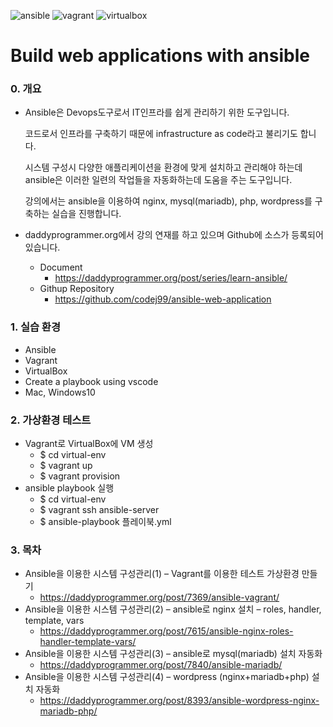 ![ansible](https://img.shields.io/badge/ansible-latest-green?logo=ansible)
![vagrant](https://img.shields.io/badge/vagrant-latest-blue?logo=vagrant)
![virtualbox](https://img.shields.io/badge/virtualbox-latest-orange.svg?logo=virtualbox)

# Build web applications with ansible

### 0. 개요
- Ansible은 Devops도구로서 IT인프라를 쉽게 관리하기 위한 도구입니다.

  코드로서 인프라를 구축하기 때문에 infrastructure as code라고 불리기도 합니다. 

  시스템 구성시 다양한 애플리케이션을 환경에 맞게 설치하고 관리해야 하는데 ansible은 이러한 일련의 작업들을 자동화하는데 도움을 주는 도구입니다.

  강의에서는 ansible을 이용하여 nginx, mysql(mariadb), php, wordpress를 구축하는 실습을 진행합니다.

- daddyprogrammer.org에서 강의 연재를 하고 있으며 Github에 소스가 등록되어 있습니다.
  - Document
    - https://daddyprogrammer.org/post/series/learn-ansible/
  - Githup Repository
    - https://github.com/codej99/ansible-web-application

### 1. 실습 환경
- Ansible
- Vagrant
- VirtualBox
- Create a playbook using vscode
- Mac, Windows10

### 2. 가상환경 테스트 
- Vagrant로 VirtualBox에 VM 생성
    - $ cd virtual-env
    - $ vagrant up
    - $ vagrant provision
- ansible playbook 실행
    - $ cd virtual-env
    - $ vagrant ssh ansible-server
    - $ ansible-playbook 플레이북.yml
       
### 3. 목차
- Ansible을 이용한 시스템 구성관리(1) – Vagrant를 이용한 테스트 가상환경 만들기
    - https://daddyprogrammer.org/post/7369/ansible-vagrant/
- Ansible을 이용한 시스템 구성관리(2) – ansible로 nginx 설치 – roles, handler, template, vars
    - https://daddyprogrammer.org/post/7615/ansible-nginx-roles-handler-template-vars/
- Ansible을 이용한 시스템 구성관리(3) – ansible로 mysql(mariadb) 설치 자동화
    - https://daddyprogrammer.org/post/7840/ansible-mariadb/
- Ansible을 이용한 시스템 구성관리(4) – wordpress (nginx+mariadb+php) 설치 자동화
    - https://daddyprogrammer.org/post/8393/ansible-wordpress-nginx-mariadb-php/
